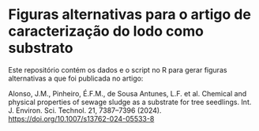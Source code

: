 # Figuras alternativas para o artigo de caracterização do lodo como substrato
Este repositório contém os dados e o script no R para gerar figuras alternativas a que foi publicada no artigo:

Alonso, J.M., Pinheiro, É.F.M., de Sousa Antunes, L.F. et al. Chemical and physical properties of sewage sludge as a substrate for tree seedlings. Int. J. Environ. Sci. Technol. 21, 7387–7396 (2024). https://doi.org/10.1007/s13762-024-05533-8
